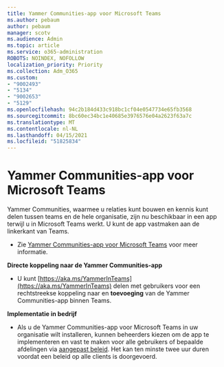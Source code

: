 ```yaml
---
title: Yammer Communities-app voor Microsoft Teams
ms.author: pebaum
author: pebaum
manager: scotv
ms.audience: Admin
ms.topic: article
ms.service: o365-administration
ROBOTS: NOINDEX, NOFOLLOW
localization_priority: Priority
ms.collection: Adm_O365
ms.custom:
- "9002493"
- "5134"
- "9002653"
- "5129"
ms.openlocfilehash: 94c2b184d433c918bc1cf04e0547734e65fb3568
ms.sourcegitcommit: 8bc60ec34bc1e40685e3976576e04a2623f63a7c
ms.translationtype: MT
ms.contentlocale: nl-NL
ms.lasthandoff: 04/15/2021
ms.locfileid: "51825834"
---
```

# <a name="yammer-communities-app-for-microsoft-teams"></a>Yammer Communities-app voor Microsoft Teams

Yammer Communities, waarmee u relaties kunt bouwen en kennis kunt delen tussen teams en de hele organisatie, zijn nu beschikbaar in een app terwijl u in Microsoft Teams werkt. U kunt de app vastmaken aan de linkerkant van Teams. 

- Zie [Yammer Communities-app voor Microsoft Teams](https://go.microsoft.com/fwlink/?linkid=2127757&clcid=0x409) voor meer informatie.

**Directe koppeling naar de Yammer Communities-app**

- U kunt [https://aka.ms/YammerInTeams](https://aka.ms/YammerInTeams) delen met gebruikers voor een rechtstreekse koppeling naar en **toevoeging** van de Yammer Communities-app binnen Teams.

**Implementatie in bedrijf**

- Als u de Yammer Communities-app voor Microsoft Teams in uw organisatie wilt installeren, kunnen beheerders kiezen om de app te implementeren en vast te maken voor alle gebruikers of bepaalde afdelingen via [aangepast beleid](https://docs.microsoft.com/microsoftteams/manage-apps). Het kan ten minste twee uur duren voordat een beleid op alle clients is doorgevoerd.
